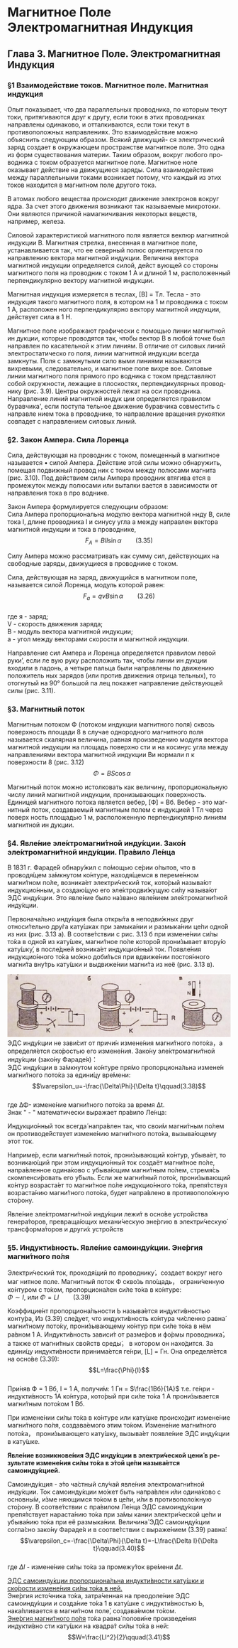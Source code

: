 # Магнитное Поле Электромагнитная Индукция

## Глава 3. Магнитное Поле. Электромагнитная Индукция

### §1 Взаимодействие токов. Магнитное поле. Магнитная индукция

Опыт показывает, что два параллельных проводника, по которым текут токи, притягиваются друг к другу, если токи в этих проводниках направлены одинаково, и отталкиваются, если токи текут в противоположных направлениях. Это взаимодействие можно объяснить следующим образом. Всякий движущий- ся электрический заряд создает в окружающем пространстве магнитное поле. Это одна из форм существования материи. Таким образом, вокруг любого про­ водника с током образуется магнитное поле. Магнитное ноле оказывает дейст­вие на движущиеся заряды. Сила взаимодействия между параллельными токами возникает потому, что каждый из этих токов находится в магнитном поле друго­го тока.  

В атомах любого вещества происходит движение электронов вокруг ядра. За счет этого движения возникают так называемые микротоки. Они являются причиной намагничивания некоторых веществ, например, железа.  

Силовой характеристикой магнитного поля является векпюр магнитной индукции В. Магнитная стрелка, внесенная в магнитное поле, устанавливается так, что ее северный полюс ориентируется по направлению вектора магнитной индукции. Величина вектора магнитной индукции определяется силой, дейст­ вующей со стороны магнитного поля на проводник с током 1 А и длиной 1 м, расположенный перпендикулярно вектору магнитной индукции.  

Магнитная индукция измеряется в теслах, [В] = Тл. Тесла - это индукция такого магнитного поля, в котором на 1 м проводника с током 1 А, расположен­ ного перпендикулярно вектору магнитной индукции, действует сила в 1 Н.  

Магнитное поле изображают графически с помощью линии магнитной ин­ дукции, которые проводятся так, чтобы вектор В в любой точке был направлен по касательной к этим линиям. В отличие от силовых линий электростатическо­ го поля, линии магнитной индукции всегда замкнуты. Поля с замкнутыми сило­ выми линиями называются вихревыми, следовательно, и магнитное поле вихре­ вое. Силовые линии магнитного поля прямого про­ водника с током представляют собой окружности, лежащие в плоскостях, перпендикулярных провод­ нику (рис. 3.9). Центры окружностей лежат на оси проводника. Направление линий магнитной индук­ ции определяется правилом буравчика', если поступа­ тельное движение буравчика совместить с направле­ нием тока в проводнике, то направление вращения рукоятки совпадет с направлением силовых линий.  

### §2. Закон Ампера. Сила Лоренца

Сила, действующая на проводник с током, помещенный в магнитное называется • силой Ампера. Действие этой силы можно обнаружить, помещая подвижный провод­ ник с током между полюсами магнита (рис. 3.10). Под действием силы Ампера проводник втягива­ ется в промежуток между полюсами или выталки­ вается в зависимости от направления тока в про­ воднике.  

Закон Ампера формулируется следующим образом:  
Сила Ампера пропорциональна модулю вектора магнитной ннду В, силе тока I, длине проводника l и синусу угла а между направлен вектора магнитной индукции и тока в проводнике,  
$$F_A=BIl\sin{\alpha}\qquad(3.35)$$  

Силу Ампера можно рассматривать как сумму сил, действующих на сво­бодные заряды, движущиеся в проводнике с током.  

Сила, действующая на заряд, движущийся в магнитном поле, называется силой Лоренца, модуль которой равен:  
$$F_a=qvB\sin{\alpha}\qquad(3.26)$$  
где я - заряд;  
V - скорость движения заряда;  
В - модуль вектора магнитной индукции;  
а - угол между векторами скорости и магнитной индукции.  

Направление сил Ампера и Лоренца определяется правилом левой руки’, если ле­ вую руку расположить так, чтобы линии ин­ дукции входили в ладонь, а четыре пальца были направлены по движению положитель­ ных зарядов (или против движения отрица­ тельных), то отогнутый на 90° большой па­ лец покажет направление действующей силы (рис. 3.11).  

### §3. Магнитный поток

Магнитным потоком Ф (потоком индукции магнитного поля) сквозь поверхность площади 8 в случае однородного магнитного поля называется скалярная величина, равная произведению модуля вектора магнитной индукции на площадь поверхно­ сти и на косинус угла между направлениями вектора магнитной индукции Ви нормали п к поверхности 8 (рис. 3.12)  
$$\Phi=BS\cos{\alpha}\qquad$$  

Магнитный поток можно истолковать как величину, пропорциональную числу линий магнитной индукции, пронизывающих поверхность.  
Единицей магнитного потока является вебер, [Ф] = Вб. Вебер - это маг­ нитный поток, создаваемый магнитным полем с индукцией 1 Тл через поверх­ ность площадью 1 м, расположенную перпендикулярно линиям магнитной ин­ дукции.

### §4.  Явле́ние эле́ктромагни́тной инду́кции. Зако́н эле́ктромагни́тной инду́кции. Пра́вило Ле́нца 

В 1831 г. Фараде́й обнару́жил с по́мощью се́рии о́пытов, что в проводя́щем за́мкнутом ко́нтуре, находя́щемся в переме́нном магни́тном по́ле, возника́ет электри́ческий ток, кото́рый называ́ют индукцио́нным, а создаю́щую его эле́ктродви́жущую си́лу называ́ют ЭДС инду́кции. Это явле́ние было на́звано явле́нием эле́ктромагни́тной инду́кции.  

Первонача́льно инду́кция была откры́та в неподви́жных друг относи́тельно дру́га кату́шках при замыка́нии и размыка́нии це́пи одно́й из них (рис. 3.13 а). В соотве́тствии с рис. 3.13 б при измене́нии си́лы то́ка в одно́й из кату́шек, магни́тное по́ле которо́й прони́зывает втору́ю кату́шку́, в после́дней возника́ет индукцио́нный ток. Появле́ния индукцио́нного то́ка мо́жно доби́ться при вдвиже́нии постоя́нного магни́та вну́трь кату́шки и выдвиже́нии магни́та из неё (рис. 3.13 в).  

![](pic/磁1.png)
ЭДС инду́кции не зави́сит от причи́н измене́ния магни́тного пото́ка，а определя́ется ско́ростью его измене́ния. Зако́ну эле́ктромагни́тной инду́кции (зако́ну Фараде́я)：  
ЭДС инду́кции в за́мкнутом ко́нтуре пря́мо пропорциона́льна измене́н магни́тного пото́ка за едини́цу вре́мени:  
$$\varepsilon_u=-\frac{\Delta\Phi}{\Delta t}\qquad(3.38)$$  
где  ΔΦ- измене́ние магни́тного пото́ка за время Δt.  
Знак " - " математически выражает пра́вило Ле́нца:  

Индукцио́нный ток всегда́ напра́влен так, что свои́м магни́тным по́лем он противоде́йствует измене́нию магни́тного пото́ка, вызыва́ющему этот ток.  

Наприме́р, если магни́тный пото́к, прони́зывающий ко́нтур, убыва́ет, то возникаю́щий при этом индукцио́нный ток создаёт магни́тное по́ле, напра́вленное одина́ково с убыва́ющим магни́тным по́лем, стремя́сь скомпенси́ровать его у́быль. Если же магни́тный пото́к, прони́зывающий ко́нтур возраста́ет то магни́тное по́ле индукцио́нного то́ка, препя́тствуя возраста́нию магни́тного пото́ка, будет напра́влено в противополо́жную сто́рону.

Явле́ние эле́ктромагни́тной инду́кции лежи́т в осно́ве устро́йства генера́торов, превраща́ющих механи́ческую эне́ргию в электри́ческую́ трансформа́торов и други́х устро́йств  

### §5.  Индукти́вность. Явле́ние самоинду́кции. Эне́ргия магни́тного по́ля

Электри́ческий ток, проходя́щий по проводнику́，создает вокруг него маг­ нитное поле. Магнитный поток Ф скво́зь пло́щадь， ограни́ченную ко́нтуром с то́ком, пропорциона́лен си́ле то́ка в ко́нтуре:  
$\Phi \sim I$, или $\Phi=LI\qquad(3.39)$  

Коэффицие́нт пропорциона́льности Ь называ́ется индукти́вностью конту́ра, Из (3.39) сле́дует, что индукти́вность ко́нтура чи́сленно равна́ магни́тному пото́ку, прони́зывающему ко́нтур при си́ле то́ка в нём ра́вном 1 А. Индукти́вность зависи́т от разме́ров и фо́рмы проводника́， а также от магни́тных сво́йств среды́， в котором он нахо́дится. За едини́цу индукти́вности принима́ется ге́нри, [L] = Гн. Она определя́ется на осно́ве (3.39):  
$$L=\frac{\Phi}{I}$$  
При́няв Ф = 1 Вб, I = 1 А, получи́м: 1 Гн = $\frac{1Вб}{1А}$  т.е. ге́нри - индукти́вность 1А ко́нтура, кото́рый при си́ле то́ка 1 А прони́зывается магни́тным пото́ком 1 Вб.   

При измене́нии си́лы то́ка в ко́нтуре или кату́шке происхо́дит измене́ние магни́тного по́ля, создава́емого этим то́ком. Измене́ние магни́тного пото́ка， прони́зывающего кату́шку, вызыва́ет появле́ние ЭДС инду́кции в кату́шке. 

**Явле́ние возникнове́ния ЭДС инду́кции в электри́ческой цени́ в ре­ зультате измене́ния си́лы то́ка в э́той це́пи называ́ется самоинду́кцией.**  

Самоинду́кция - э́то ча́стный слу́чай явле́ния электромагни́тной инду́кции. Ток самоинду́кции мо́жет быть напра́влен и́ли одина́ково с основны́м, и́зме­ няющимся то́ком в це́пи, и́ли в противополо́жную сто́рону. В соотве́тствии с пра́вилом Ле́нца ЭДС самоинду́кции препя́тствует нараста́нию то́ка при за́мы­ кании электри́ческой це́пи и убыва́нию то́ка при её размыка́нии. Величина́ ЭДС самоинду́кции согла́сно зако́ну Фараде́я и в соотве́тствии с выраже́нием (3.39) равна́:  
$$\varepsilon_c=-\frac{\Delta\Phi}{\Delta t}=-L\frac{\Delta I}{\Delta t}\qquad(3.40)$$  
где $\Delta I$ - измене́ние си́лы то́ка за промежу́ток вре́мени $\Delta t$.  

<u>ЭДС самоинду́кции пропорциона́льна индукти́вности кату́шки и ско́рости измене́ния си́лы то́ка в ней.</u>  
Эне́ргия исто́чника то́ка, затра́ченная на преодоле́ние ЭДС самоинду́кции и созда́ние то́ка 1 в кату́шке с индукти́вностью Ь, нака́пливается в магни́тном поле́, создава́емом то́ком.  
<u>Эне́ргия магни́тного по́ля</u> то́ка равна́ полови́не произведе́ния индукти́вно­ сти кату́шки на квадра́т си́лы то́ка в ней:
$$W=\frac{LI^2}{2}\qquad(3.41)$$